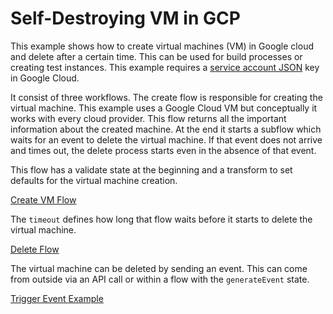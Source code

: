 # Self-Destroying VM in GCP

This example shows how to create virtual machines (VM) in Google cloud and delete after a certain time. This can be used for build processes or creating test instances. This example requires a [service account JSON](https://cloud.google.com/iam/docs/keys-create-delete) key in Google Cloud.

It consist of three workflows. The create flow is responsible for creating the virtual machine. This example uses a Google Cloud VM but conceptually it works with every cloud provider. This flow returns all the important information about the created machine. At the end it starts a subflow which waits for an event to delete the virtual machine. If that event does not arrive and times out, the delete process starts even in the absence of that event. 

This flow has a validate state at the beginning and a transform to set defaults for the virtual machine creation.

[Create VM Flow](create.yaml)

The `timeout` defines how long that flow waits before it starts to delete the virtual machine. 

[Delete Flow](deleter.yaml)

The virtual machine can be deleted by sending an event. This can come from outside via an API call or within a flow with the `generateEvent` state.

[Trigger Event Example](send-delete.yaml)